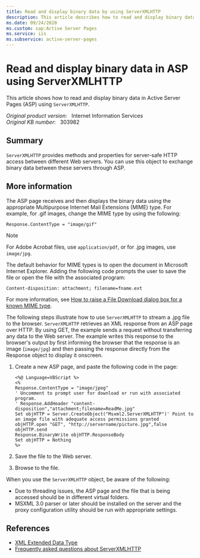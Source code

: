 ```yaml
---
title: Read and display binary data by using ServerXMLHTTP
description: This article describes how to read and display binary data in ASP using ServerXMLHTTP.
ms.date: 09/24/2020
ms.custom: sap:Active Server Pages
ms.service: iis
ms.subservice: active-server-pages
---
```

# Read and display binary data in ASP using ServerXMLHTTP

This article shows how to read and display binary data in Active Server Pages (ASP) using `ServerXMLHTTP`.

_Original product version:_ &nbsp; Internet Information Services  
_Original KB number:_ &nbsp; 303982

## Summary

`ServerXMLHTTP` provides methods and properties for server-safe HTTP access between different Web servers. You can use this object to exchange binary data between these servers through ASP.

## More information

The ASP page receives and then displays the binary data using the appropriate Multipurpose Internet Mail Extensions (MIME) type. For example, for .gif images, change the MIME type by using the following:

```vbscript
Response.ContentType = "image/gif"
```

> [!NOTE]
> For Adobe Acrobat files, use `application/pdf`, or for .jpg images, use `image/jpg`.

The default behavior for MIME types is to open the document in Microsoft Internet Explorer. Adding the following code prompts the user to save the file or open the file with the associated program:

```vbscript
Content-disposition: attachment; filename=fname.ext
```

For more information, see [How to raise a File Download dialog box for a known MIME type](/troubleshoot/browsers/raise-file-download-for-mime-types).

The following steps illustrate how to use `ServerXMLHTTP` to stream a .jpg file to the browser. `ServerXMLHTTP` retrieves an XML response from an ASP page over HTTP. By using GET, the example sends a request without transferring any data to the Web server. The example writes this response to the browser's output by first informing the browser that the response is an image (`image/jpg`) and then passing the response directly from the Response object to display it onscreen.

1. Create a new ASP page, and paste the following code in the page:

    ```vbscript
    <%@ Language=VBScript %>
    <%
    Response.ContentType = "image/jpeg"
    ' Uncomment to prompt user for download or run with associated program.
    ' Response.AddHeader "content-disposition","attachment;filename=ReadMe.jpg"
    Set objHTTP = Server.CreateObject("Msxml2.ServerXMLHTTP")' Point to an image file with adequate access permissions granted
    objHTTP.open "GET", "http://servername/picture.jpg",false
    objHTTP.send
    Response.BinaryWrite objHTTP.ResponseBody
    Set objHTTP = Nothing
    %>
    ```

2. Save the file to the Web server.
3. Browse to the file.

When you use the `ServerXMLHTTP` object, be aware of the following:

- Due to threading issues, the ASP page and the file that is being accessed should be in different virtual folders.
- MSXML 3.0 parser or later should be installed on the server and the proxy configuration utility should be run with appropriate settings.

## References

- [XML Extended Data Type](/previous-versions/dynamics/ax-2012/reference/gg920029(v=ax.60))
- [Frequently asked questions about ServerXMLHTTP](https://support.microsoft.com/help/290761/frequently-asked-questions-about-serverxmlhttp)
